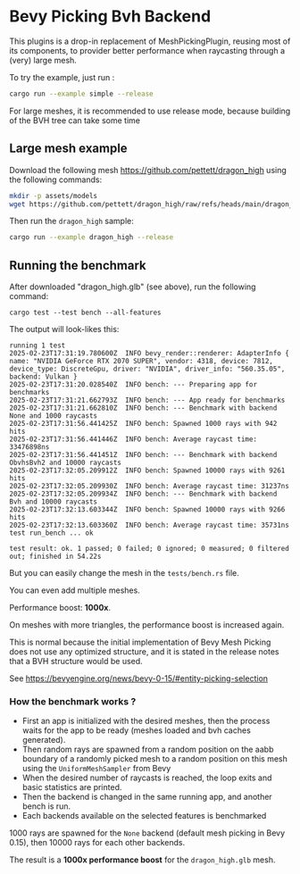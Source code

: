 # Bevy Picking Bvh Backend

This plugins is a drop-in replacement of MeshPickingPlugin, reusing most of its components, to provider better performance when raycasting through a (very) large mesh.

To try the example, just run :

```bash
cargo run --example simple --release
```

For large meshes, it is recommended to use release mode, because building of the BVH tree can take some time

## Large mesh example

Download the following mesh https://github.com/pettett/dragon_high using the following commands:

```bash
mkdir -p assets/models
wget https://github.com/pettett/dragon_high/raw/refs/heads/main/dragon_high.glb -O assets/models/dragon_high.glb
```

Then run the `dragon_high` sample:

```bash
cargo run --example dragon_high --release
```

## Running the benchmark

After downloaded "dragon_high.glb" (see above), run the following command:

```
cargo test --test bench --all-features
```

The output will look-likes this:

```
running 1 test
2025-02-23T17:31:19.780600Z  INFO bevy_render::renderer: AdapterInfo { name: "NVIDIA GeForce RTX 2070 SUPER", vendor: 4318, device: 7812, device_type: DiscreteGpu, driver: "NVIDIA", driver_info: "560.35.05", backend: Vulkan }
2025-02-23T17:31:20.028540Z  INFO bench: --- Preparing app for benchmarks
2025-02-23T17:31:21.662793Z  INFO bench: --- App ready for benchmarks
2025-02-23T17:31:21.662810Z  INFO bench: --- Benchmark with backend None and 1000 raycasts
2025-02-23T17:31:56.441425Z  INFO bench: Spawned 1000 rays with 942 hits
2025-02-23T17:31:56.441446Z  INFO bench: Average raycast time: 33476898ns
2025-02-23T17:31:56.441451Z  INFO bench: --- Benchmark with backend ObvhsBvh2 and 10000 raycasts
2025-02-23T17:32:05.209912Z  INFO bench: Spawned 10000 rays with 9261 hits
2025-02-23T17:32:05.209930Z  INFO bench: Average raycast time: 31237ns
2025-02-23T17:32:05.209934Z  INFO bench: --- Benchmark with backend Bvh and 10000 raycasts
2025-02-23T17:32:13.603344Z  INFO bench: Spawned 10000 rays with 9266 hits
2025-02-23T17:32:13.603360Z  INFO bench: Average raycast time: 35731ns
test run_bench ... ok

test result: ok. 1 passed; 0 failed; 0 ignored; 0 measured; 0 filtered out; finished in 54.22s
```

But you can easily change the mesh in the `tests/bench.rs` file.

You can even add multiple meshes.

Performance boost: **1000x**.

On meshes with more triangles, the performance boost is increased again.

This is normal because the initial implementation of Bevy Mesh Picking does not use any optimized structure, and it is stated in the release notes that a BVH structure would be used.

See https://bevyengine.org/news/bevy-0-15/#entity-picking-selection

### How the benchmark works ?

- First an app is initialized with the desired meshes, then the process waits for the app to be ready (meshes loaded and bvh caches generated).
- Then random rays are spawned from a random position on the aabb boundary of a randomly picked mesh to a random position on this mesh using the `UniformMeshSampler` from Bevy
- When the desired number of raycasts is reached, the loop exits and basic statistics are printed.
- Then the backend is changed in the same running app, and another bench is run.
- Each backends available on the selected features is benchmarked

1000 rays are spawned for the `None` backend (default mesh picking in Bevy 0.15), then 10000 rays for each other backends.

The result is a **1000x performance boost** for the `dragon_high.glb` mesh.
